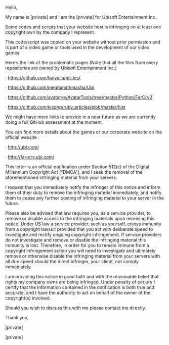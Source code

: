 Hello,

My name is [private] and i am the [private] for Ubisoft Entertainment Inc.

Some codes and scripts that your website host is infringing on at least one copyright own by the company I represent.

This code/script was copied on your website without prior permission and is part of a video game or tools used in the development of our video games.

Here’s the link of the problematic pages (Note that all the files from every repositories are owned by Ubisoft Entertainment Inc.)

· https://github.com/baiyuliu/git-test

· https://github.com/meghanathmacha/Ubi

· https://github.com/avatarye/AvatarTools/tree/master/Python/FarCry3

· https://github.com/kisphp/ruby_articles/blob/master/hist

We might have more links to provide in a near future as we are currently doing a full GitHub assessment at the moment.

You can find more details about the games or our corporate website on the official website :

· http://ubi.com/

· http://far-cry.ubi.com/

This letter is an official notification under Section 512(c) of the Digital Millennium Copyright Act (”DMCA”), and I seek the removal of the aforementioned infringing material from your servers.

I request that you immediately notify the infringer of this notice and inform them of their duty to remove the infringing material immediately, and notify them to cease any further posting of infringing material to your server in the future.

Please also be advised that law requires you, as a service provider, to remove or disable access to the infringing materials upon receiving this notice. Under US law a service provider, such as yourself, enjoys immunity from a copyright lawsuit provided that you act with deliberate speed to investigate and rectify ongoing copyright infringement. If service providers do not investigate and remove or disable the infringing material this immunity is lost. Therefore, in order for you to remain immune from a copyright infringement action you will need to investigate and ultimately remove or otherwise disable the infringing material from your servers with all due speed should the direct infringer, your client, not comply immediately.

I am providing this notice in good faith and with the reasonable belief that rights my company owns are being infringed. Under penalty of perjury I certify that the information contained in the notification is both true and accurate, and I have the authority to act on behalf of the owner of the copyright(s) involved.

Should you wish to discuss this with me please contact me directly.

Thank you,

[private]

[private]
